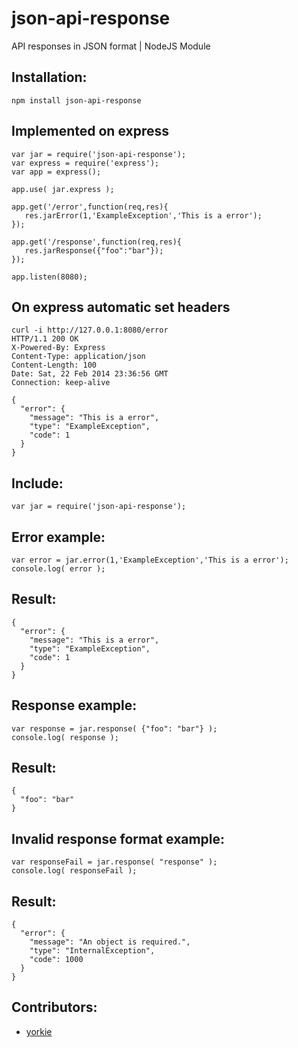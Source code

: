 # json-api-response

API responses in JSON format | NodeJS Module

## Installation:
    npm install json-api-response

## Implemented on express

    var jar = require('json-api-response');
    var express = require('express');
    var app = express();
    
    app.use( jar.express );
    
    app.get('/error',function(req,res){
       res.jarError(1,'ExampleException','This is a error');
    });
    
    app.get('/response',function(req,res){
       res.jarResponse({"foo":"bar"});
    });
    
    app.listen(8080);

## On express automatic set headers

    curl -i http://127.0.0.1:8080/error
    HTTP/1.1 200 OK
    X-Powered-By: Express
    Content-Type: application/json
    Content-Length: 100
    Date: Sat, 22 Feb 2014 23:36:56 GMT
    Connection: keep-alive
    
    {
      "error": {
        "message": "This is a error",
        "type": "ExampleException",
        "code": 1
      }
    }

## Include:

    var jar = require('json-api-response');

## Error example:

    var error = jar.error(1,'ExampleException','This is a error');
    console.log( error );

## Result:

    {
      "error": {
        "message": "This is a error",
        "type": "ExampleException",
        "code": 1
      }
    }

## Response example:

    var response = jar.response( {"foo": "bar"} );
    console.log( response );

## Result:

    {
      "foo": "bar"
    }

## Invalid response format example:

    var responseFail = jar.response( "response" );
    console.log( responseFail );

## Result:

    {
      "error": {
        "message": "An object is required.",
        "type": "InternalException",
        "code": 1000
      }
    }

## Contributors:

* [yorkie](https://github.com/yorkie)
